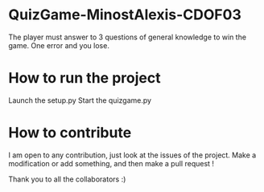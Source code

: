 # QuizGame-MinostAlexis-CDOF03

The player must answer to 3 questions of general knowledge to win the game. One error and you lose.

# How to run the project

Launch the setup.py
Start the quizgame.py

# How to contribute

I am open to any contribution, just look at the issues of the project.
Make a modification or add something, and then make a pull request !

Thank you to all the collaborators :)

